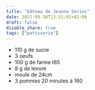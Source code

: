 ```yaml
---
title: "Gâteau de Jeanne Series"
date: 2021-09-30T23:51:02+02:00
draft: false
disable_share: true
tags: ["patisserie"]
---
```


* 110 g de sucre
* 3 oeufs
* 100 g de farine t65
* 8 g de levure
* moule de 24cm
* 3 pommes
20 minutes à 160